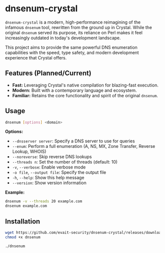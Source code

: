 # dnsenum-crystal

`dnsenum-crystal` is a modern, high-performance reimagining of the infamous `dnsenum` tool, rewritten from the ground up in Crystal. While the original `dnsenum` served its purpose, its reliance on Perl makes it feel increasingly outdated in today's development landscape.

This project aims to provide the same powerful DNS enumeration capabilities with the speed, type safety, and modern development experience that Crystal offers.

## Features (Planned/Current)

-   **Fast:** Leveraging Crystal's native compilation for blazing-fast execution.
-   **Modern:** Built with a contemporary language and ecosystem.
-   **Familiar:** Retains the core functionality and spirit of the original `dnsenum`.

## Usage

```bash
dnsenum [options] <domain>
```

**Options:**

*   `--dnsserver server`: Specify a DNS server to use for queries
*   `--enum`: Perform a full enumeration (A, NS, MX, Zone Transfer, Reverse Lookup, WHOIS)
*   `--noreverse`: Skip reverse DNS lookups
*   `--threads n`: Set the number of threads (default: 10)
*   `-v`, `--verbose`: Enable verbose mode
*   `-o file`, `--output file`: Specify the output file
*   `-h`, `--help`: Show this help message
*   `--version`: Show version information

**Example:**

```bash
dnsenum -v --threads 20 example.com
dnsenum example.com
```

## Installation

```bash
wget https://github.com/evait-security/dnsenum-crystal/releases/download/latest/dnsenum
chmod +x dnsenum

./dnsenum
```